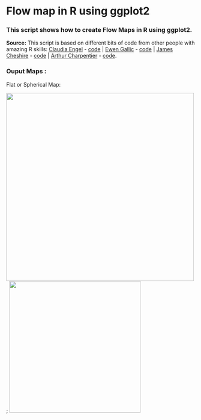 # Flow map in R using ggplot2

### This script shows how to create Flow Maps in R using ggplot2. 


**Source:** This script is based on different bits of code from other people with amazing R skills: [Claudia Engel](https://twitter.com/ceng_l)          - [code](http://web.stanford.edu/~cengel/cgi-bin/anthrospace/great-circles-on-a-recentered-worldmap-in-ggplot) | [Ewen Gallic](https://twitter.com/3wen)            - [code](http://egallic.fr/maps-with-r/) |
[James Cheshire](https://twitter.com/spatialanalysis) - [code](http://spatialanalysis.co.uk/2012/06/mapping-worlds-biggest-airlines/) | [Arthur Charpentier](https://twitter.com/freakonometrics) - [code](http://freakonometrics.hypotheses.org/48184).


### Ouput Maps :
Flat or Spherical Map:

<img src="https://github.com/rafapereirabr/flow-map-in-r-ggplot/blob/master/output%20maps/Rplot08.png" width="500"> ; <img src="https://github.com/rafapereirabr/flow-map-in-r-ggplot/blob/master/output%20maps/Rplot09.png" width="350">


